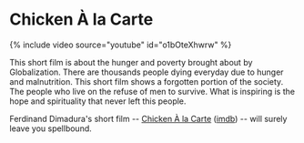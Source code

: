 # Chicken À la Carte

{% include video source="youtube" id="o1bOteXhwrw" %}

This short film is about the hunger and poverty brought about by Globalization. There are thousands people dying everyday due to hunger and malnutrition. This short film shows a forgotten portion of the society. The people who live on the refuse of men to survive. What is inspiring is the hope and spirituality that never left this people.

Ferdinand Dimadura's short film -- <a href="http://www.cultureunplugged.com/play/1081/Chicken-a-la-Carte">Chicken À la Carte</a> (<a href="http://www.imdb.com/title/tt1826630/">imdb</a>) -- will surely leave you spellbound.
